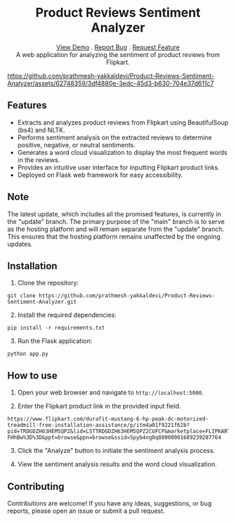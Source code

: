 <br/>
<p align="center">
  <h1 align="center">Product Reviews Sentiment Analyzer</h1>

  <p align="center">
    <a href="https://flipkartreview1.azurewebsites.net/">View Demo</a>
    .
    <a href="https://github.com/prathmesh-yakkaldevi/Product-Reviews-Sentiment-Analyzer/issues">Report Bug</a>
    .
    <a href="https://github.com/prathmesh-yakkaldevi/Product-Reviews-Sentiment-Analyzer/issues">Request Feature</a>
    <br>
A web application for analyzing the sentiment of product reviews from Flipkart.
  </p>
</p>

https://github.com/prathmesh-yakkaldevi/Product-Reviews-Sentiment-Analyzer/assets/62748359/3df4880e-3edc-45d3-b630-704e37d611c7

## Features

- Extracts and analyzes product reviews from Flipkart using BeautifulSoup (bs4) and NLTK.
- Performs sentiment analysis on the extracted reviews to determine positive, negative, or neutral sentiments.
- Generates a word cloud visualization to display the most frequent words in the reviews.
- Provides an intuitive user interface for inputting Flipkart product links.
- Deployed on Flask web framework for easy accessibility.

## Note
The latest update, which includes all the promised features, is currently in the "update" branch. The primary purpose of the "main" branch is to serve as the hosting platform and will remain separate from the "update" branch. This ensures that the hosting platform remains unaffected by the ongoing updates.




## Installation

1. Clone the repository:
```
git clone https://github.com/prathmesh-yakkaldevi/Product-Reviews-Sentiment-Analyzer.git
```
2. Install the required dependencies:
```
pip install -r requirements.txt
```
3. Run the Flask application:
```
python app.py
```
## How to use
1. Open your web browser and navigate to `http://localhost:5000`.

2. Enter the Flipkart product link in the provided input field.
```
https://www.flipkart.com/durafit-mustang-6-hp-peak-dc-motorized-treadmill-free-installation-assistance/p/itm4a01f9221f62b?pid=TRDGDZH63HEM5QPZ&lid=LSTTRDGDZH63HEM5QPZ2CUFCP&marketplace=FLIPKART&store=qoc&srno=b_1_2&otracker=browse&fm=organic&iid=en_WPClllrUWvGhjEncaqY0ReQlsBwygoZlAbc9V9qGEFnCVUWnNWM7uHDEoNFpVq515YrvAymjlO9z4Nza-FHhBw%3D%3D&ppt=browse&ppn=browse&ssid=5pyb4ng0q80000001689239287764
```

3. Click the "Analyze" button to initiate the sentiment analysis process.

4. View the sentiment analysis results and the word cloud visualization.

## Contributing

Contributions are welcome! If you have any ideas, suggestions, or bug reports, please open an issue or submit a pull request.
